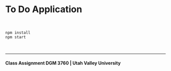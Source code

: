 # To Do Application


<br/>

```console 
npm install
npm start
```

<br/>

---

#### Class Assignment DGM 3760 | Utah Valley University
